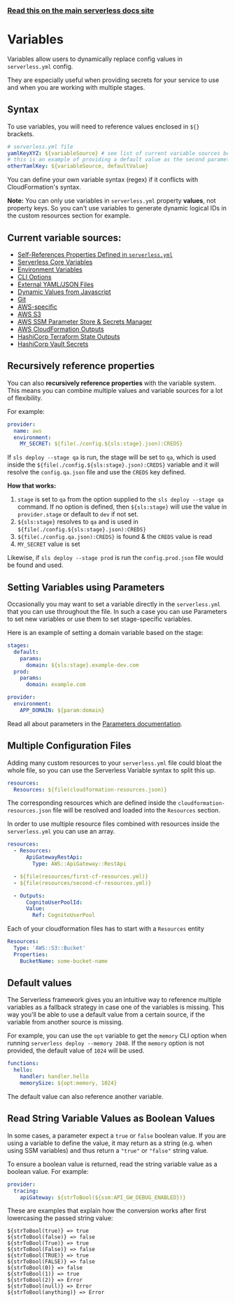 <!--
title: Serverless Framework - Variables
description: How to use Serverless Variables to insert dynamic configuration info into your serverless.yml
short_title: Variables
keywords:
  [
    'Serverless Framework',
    'Variables',
    'serverless.yml',
    'dynamic configuration',
  ]
-->

<!-- DOCS-SITE-LINK:START automatically generated  -->

### [Read this on the main serverless docs site](https://www.serverless.com/framework/docs/guides/variables)

<!-- DOCS-SITE-LINK:END -->

# Variables

Variables allow users to dynamically replace config values in `serverless.yml` config.

They are especially useful when providing secrets for your service to use and when you are working with multiple stages.

## Syntax

To use variables, you will need to reference values enclosed in `${}` brackets.

```yml
# serverless.yml file
yamlKeyXYZ: ${variableSource} # see list of current variable sources below
# this is an example of providing a default value as the second parameter
otherYamlKey: ${variableSource, defaultValue}
```

You can define your own variable syntax (regex) if it conflicts with CloudFormation's syntax.

**Note:** You can only use variables in `serverless.yml` property **values**, not property keys. So you can't use variables to generate dynamic logical IDs in the custom resources section for example.

## Current variable sources:

- [Self-References Properties Defined in `serverless.yml`](./self)
- [Serverless Core Variables](./core)
- [Environment Variables](./env-vars)
- [CLI Options](./cli-options)
- [External YAML/JSON Files](./file)
- [Dynamic Values from Javascript](./javascript)
- [Git](./git)
- [AWS-specific](./aws)
- [AWS S3](./s3)
- [AWS SSM Parameter Store & Secrets Manager](./ssm)
- [AWS CloudFormation Outputs](./cf-stack)
- [HashiCorp Terraform State Outputs](./terraform)
- [HashiCorp Vault Secrets](./vault)

## Recursively reference properties

You can also **recursively reference properties** with the variable system. This means you can combine multiple values and variable sources for a lot of flexibility.

For example:

```yml
provider:
  name: aws
  environment:
    MY_SECRET: ${file(./config.${sls:stage}.json):CREDS}
```

If `sls deploy --stage qa` is run, the stage will be set to `qa`, which is used inside the `${file(./config.${sls:stage}.json):CREDS}` variable and it will resolve the `config.qa.json` file and use the `CREDS` key defined.

**How that works:**

1. `stage` is set to `qa` from the option supplied to the `sls deploy --stage qa` command. If no option is defined, then `${sls:stage}` will use the value in `provider.stage` or default to `dev` if not set.
2. `${sls:stage}` resolves to `qa` and is used in `${file(./config.${sls:stage}.json):CREDS}`
3. `${file(./config.qa.json):CREDS}` is found & the `CREDS` value is read
4. `MY_SECRET` value is set

Likewise, if `sls deploy --stage prod` is run the `config.prod.json` file would be found and used.

## Setting Variables using Parameters

Occasionally you may want to set a variable directly in the `serverless.yml` that you can use throughout the file. In such a case you can use Parameters to set new variables or use them to set stage-specific variables.

Here is an example of setting a domain variable based on the stage:

```yaml
stages:
  default:
    params:
      domain: ${sls:stage}.example-dev.com
  prod:
    params:
      domain: example.com

provider:
  environment:
    APP_DOMAIN: ${param:domain}
```

Read all about parameters in the [Parameters documentation](../../guides/parameters.md).

## Multiple Configuration Files

Adding many custom resources to your `serverless.yml` file could bloat the whole file, so you can use the Serverless Variable syntax to split this up.

```yml
resources:
  Resources: ${file(cloudformation-resources.json)}
```

The corresponding resources which are defined inside the `cloudformation-resources.json` file will be resolved and loaded into the `Resources` section.

In order to use multiple resource files combined with resources inside the `serverless.yml` you can use an array.

```yml
resources:
  - Resources:
      ApiGatewayRestApi:
        Type: AWS::ApiGateway::RestApi

  - ${file(resources/first-cf-resources.yml)}
  - ${file(resources/second-cf-resources.yml)}

  - Outputs:
      CognitoUserPoolId:
      Value:
        Ref: CognitoUserPool
```

Each of your cloudformation files has to start with a `Resources` entity

```yml
Resources:
  Type: 'AWS::S3::Bucket'
  Properties:
    BucketName: some-bucket-name
```

## Default values

The Serverless framework gives you an intuitive way to reference multiple variables as a fallback strategy in case one of the variables is missing. This way you'll be able to use a default value from a certain source, if the variable from another source is missing.

For example, you can use the `opt` variable to get the `memory` CLI option when running `serverless deploy --memory 2048`. If the `memory` option is not provided, the default value of `1024` will be used.

```yml
functions:
  hello:
    handler: handler.hello
    memorySize: ${opt:memory, 1024}
```

The default value can also reference another variable.

## Read String Variable Values as Boolean Values

In some cases, a parameter expect a `true` or `false` boolean value. If you are using a variable to define the value, it may return as a string (e.g. when using SSM variables) and thus return a `"true"` or `"false"` string value.

To ensure a boolean value is returned, read the string variable value as a boolean value. For example:

```yml
provider:
  tracing:
    apiGateway: ${strToBool(${ssm:API_GW_DEBUG_ENABLED})}
```

These are examples that explain how the conversion works after first lowercasing the passed string value:

```plaintext
${strToBool(true)} => true
${strToBool(false)} => false
${strToBool(True)} => true
${strToBool(False)} => false
${strToBool(TRUE)} => true
${strToBool(FALSE)} => false
${strToBool(0)} => false
${strToBool(1)} => true
${strToBool(2)} => Error
${strToBool(null)} => Error
${strToBool(anything)} => Error
```
